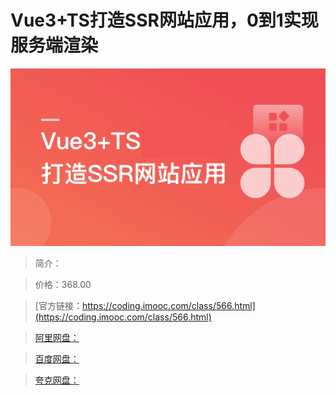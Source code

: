 # Vue3+TS打造SSR网站应用，0到1实现服务端渲染

![img](../../assets/6369ca3a09a1d23405400304.png)

> 简介：

> 价格：368.00

> [官方链接：https://coding.imooc.com/class/566.html](https://coding.imooc.com/class/566.html)

> [阿里网盘：]()

> [百度网盘：]()

> [夸克网盘：]()
